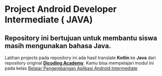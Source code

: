 # Project Android Developer Intermediate ( JAVA)
## Repository ini bertujuan untuk membantu siswa masih mengunakan bahasa Java.
Latihan projects pada repository ini ada hasil translate **Kotlin** ke **Java** dari repository original **[Dicoding Academy](https://github.com/dicodingacademy/a352-android-intermediate-labs "Dicoding Academy")**.
Kamu bisa mempelajari modul ini pada kelas [Belajar Pengembangan Aplikasi Android Intermediate](https://www.dicoding.com/academies/352 "Ikuti Kelas Belajar Pengembangan Aplikasi Android Intermediate")
